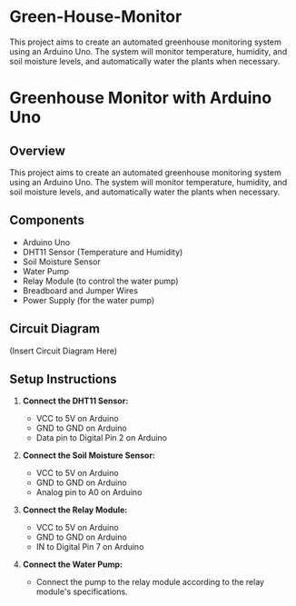 # Green-House-Monitor
This project aims to create an automated greenhouse monitoring system using an Arduino Uno. The system will monitor temperature, humidity, and soil moisture levels, and automatically water the plants when necessary.

# Greenhouse Monitor with Arduino Uno

## Overview
This project aims to create an automated greenhouse monitoring system using an Arduino Uno. The system will monitor temperature, humidity, and soil moisture levels, and automatically water the plants when necessary.

## Components
- Arduino Uno
- DHT11 Sensor (Temperature and Humidity)
- Soil Moisture Sensor
- Water Pump
- Relay Module (to control the water pump)
- Breadboard and Jumper Wires
- Power Supply (for the water pump)

## Circuit Diagram
(Insert Circuit Diagram Here)

## Setup Instructions
1. **Connect the DHT11 Sensor:**
   - VCC to 5V on Arduino
   - GND to GND on Arduino
   - Data pin to Digital Pin 2 on Arduino

2. **Connect the Soil Moisture Sensor:**
   - VCC to 5V on Arduino
   - GND to GND on Arduino
   - Analog pin to A0 on Arduino

3. **Connect the Relay Module:**
   - VCC to 5V on Arduino
   - GND to GND on Arduino
   - IN to Digital Pin 7 on Arduino

4. **Connect the Water Pump:**
   - Connect the pump to the relay module according to the relay module's specifications.
